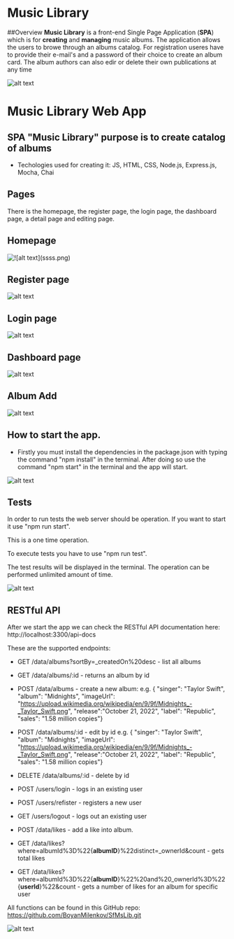 
# Music Library

##Overview
**Music Library** is a front-end Single Page Application (**SPA**) which is for **creating** and **managing** music albums. The application allows the users to browe through an albums catalog. For registration useres have to provide their e-mail's and a password of their choice to create an album card. The album authors can also edir or delete their own publications at any time

![alt text](images/ssss.png)

# Music Library Web App

## SPA "Music Library" purpose is to create catalog of albums
- Techologies used for creating it: JS, HTML, CSS, Node.js, Express.js, Mocha, Chai

## Pages
There is the homepage, the register page, the login page, the dashboard page, a detail page and editing page.

## Homepage

![!\[alt text\](ssss.png)](images/Screenshot_2024-02-23_113417.png)

## Register page

![alt text](images/register.png)

## Login page

![alt text](images/Screenshot_2024-02-23_113410.png)

## Dashboard page

![alt text](images/dash.png)

## Album Add

![alt text](images/add.png)

## How to start the app.
- Firstly you must install the dependencies in the package.json with typing the command "npm install" in the terminal. After doing so use the command "npm start" in the terminal and the app will start.

![alt text](images/np.png)

## Tests

In order to run tests the web server should be operation. If you want to start it use "npm run start".

This is a one time operation. 

To execute tests you have to use "npm run test".

The test results will be displayed in the terminal. The operation can be performed unlimited amount of time.

![alt text](images/tests.png)

## RESTful API

After we start the app we can check the RESTful API documentation here: http://localhost:3300/api-docs

These are the supported endpoints:

- GET /data/albums?sortBy=_createdOn%20desc - list all albums

- GET /data/albums/:id - returns an album by id 

- POST /data/albums - create a new album: e.g. { "singer": "Taylor Swift", "album": "Midnights", "imageUrl": "https://upload.wikimedia.org/wikipedia/en/9/9f/Midnights_-_Taylor_Swift.png", "release":"October 21, 2022", "label": "Republic", "sales": "1.58 million copies"}

- POST /data/albums/:id - edit by id e.g. { "singer": "Taylor Swift", "album": "Midnights", "imageUrl": "https://upload.wikimedia.org/wikipedia/en/9/9f/Midnights_-_Taylor_Swift.png", "release":"October 21, 2022", "label": "Republic", "sales": "1.58 million copies"}

- DELETE /data/albums/:id - delete by id

- POST /users/login - logs in an existing user

- POST /users/refister - registers a new user

- GET /users/logout - logs out an existing user

- POST /data/likes - add a like into album.

- GET /data/likes?where=albumId%3D%22{**albumID**}%22distinct=_ownerId&count - gets total likes

- GET /data/likes?where=albumId%3D%22{**albumID**}%22%20and%20_ownerId%3D%22{**userId**}%22&count - gets a number of likes for an album for specific user

All functions can be found in this GitHub repo: 
https://github.com/BoyanMilenkov/SfMsLib.git

![alt text](images/apipic1.png)